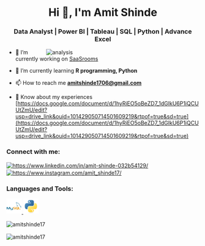 <h1 align="center">Hi 👋, I'm Amit Shinde</h1>
<h3 align="center">Data Analyst | Power BI | Tableau | SQL | Python | Advance Excel</h3>

<img align="right" alt="analysis" width="400" src="https://startanalytixnow.com/wp-content/uploads/2022/04/Untitled-11-1.gif">

- 🔭 I’m currently working on [SaaSrooms](https://saasrooms.com/)

- 🌱 I’m currently learning **R programming, Python**

- 📫 How to reach me **amitshinde1706@gmail.com**

- 📄 Know about my experiences [https://docs.google.com/document/d/1hyRiEO5oBeZD7_1dGIkU6P1iQCUUtZmU/edit?usp=drive_link&ouid=101429050714501609219&rtpof=true&sd=true](https://docs.google.com/document/d/1hyRiEO5oBeZD7_1dGIkU6P1iQCUUtZmU/edit?usp=drive_link&ouid=101429050714501609219&rtpof=true&sd=true)

<h3 align="left">Connect with me:</h3>
<p align="left">
<a href="https://linkedin.com/in/https://www.linkedin.com/in/amit-shinde-032b54129/" target="blank"><img align="center" src="https://raw.githubusercontent.com/rahuldkjain/github-profile-readme-generator/master/src/images/icons/Social/linked-in-alt.svg" alt="https://www.linkedin.com/in/amit-shinde-032b54129/" height="30" width="40" /></a>
<a href="https://instagram.com/https://www.instagram.com/amit_shinde17/" target="blank"><img align="center" src="https://raw.githubusercontent.com/rahuldkjain/github-profile-readme-generator/master/src/images/icons/Social/instagram.svg" alt="https://www.instagram.com/amit_shinde17/" height="30" width="40" /></a>
</p>

<h3 align="left">Languages and Tools:</h3>
<p align="left"> <a href="https://www.mysql.com/" target="_blank" rel="noreferrer"> <img src="https://raw.githubusercontent.com/devicons/devicon/master/icons/mysql/mysql-original-wordmark.svg" alt="mysql" width="40" height="40"/> </a> <a href="https://www.python.org" target="_blank" rel="noreferrer"> <img src="https://raw.githubusercontent.com/devicons/devicon/master/icons/python/python-original.svg" alt="python" width="40" height="40"/> </a> </p>

<p><img align="center" src="https://github-readme-stats.vercel.app/api/top-langs?username=amitshinde17&show_icons=true&locale=en&layout=compact" alt="amitshinde17" /></p>

<p><img align="center" src="https://github-readme-streak-stats.herokuapp.com/?user=amitshinde17&" alt="amitshinde17" /></p>
